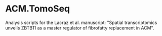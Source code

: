 # ACM.TomoSeq
Analysis scripts for the Lacraz et al. manuscript: "Spatial transcriptomics unveils ZBTB11 as a master regulator of fibrofatty replacement in ACM".
